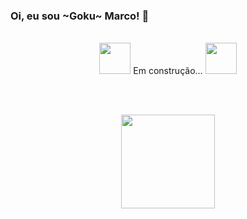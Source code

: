 ### Oi, eu sou ~Goku~ Marco! 👋

<br>

<div align="center">
      <img height="50" src="https://i.kym-cdn.com/photos/images/newsfeed/000/923/084/055"/>
      Em construção...
      <img height="50" src="https://i.kym-cdn.com/photos/images/newsfeed/000/923/084/055"/>
</div>

<br><br>

<div align="center">
  <a href="https://github.com/marcotbandrade">
  
  <img height="150" src="https://github-readme-stats.vercel.app/api/top-langs/?username=marcotbandrade&layout=default&langs_count=5&theme=transparent&card_width=300"/>
</div>
